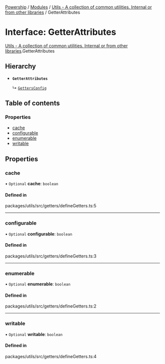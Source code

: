 [Powership](../README.md) / [Modules](../modules.md) / [Utils - A collection of common utilities. Internal or from other libraries](../modules/Utils___A_collection_of_common_utilities__Internal_or_from_other_libraries.md) / GetterAttributes

# Interface: GetterAttributes

[Utils - A collection of common utilities. Internal or from other libraries](../modules/Utils___A_collection_of_common_utilities__Internal_or_from_other_libraries.md).GetterAttributes

## Hierarchy

- **`GetterAttributes`**

  ↳ [`GettersConfig`](Utils___A_collection_of_common_utilities__Internal_or_from_other_libraries.GettersConfig.md)

## Table of contents

### Properties

- [cache](Utils___A_collection_of_common_utilities__Internal_or_from_other_libraries.GetterAttributes.md#cache)
- [configurable](Utils___A_collection_of_common_utilities__Internal_or_from_other_libraries.GetterAttributes.md#configurable)
- [enumerable](Utils___A_collection_of_common_utilities__Internal_or_from_other_libraries.GetterAttributes.md#enumerable)
- [writable](Utils___A_collection_of_common_utilities__Internal_or_from_other_libraries.GetterAttributes.md#writable)

## Properties

### cache

• `Optional` **cache**: `boolean`

#### Defined in

packages/utils/src/getters/defineGetters.ts:5

___

### configurable

• `Optional` **configurable**: `boolean`

#### Defined in

packages/utils/src/getters/defineGetters.ts:3

___

### enumerable

• `Optional` **enumerable**: `boolean`

#### Defined in

packages/utils/src/getters/defineGetters.ts:2

___

### writable

• `Optional` **writable**: `boolean`

#### Defined in

packages/utils/src/getters/defineGetters.ts:4
